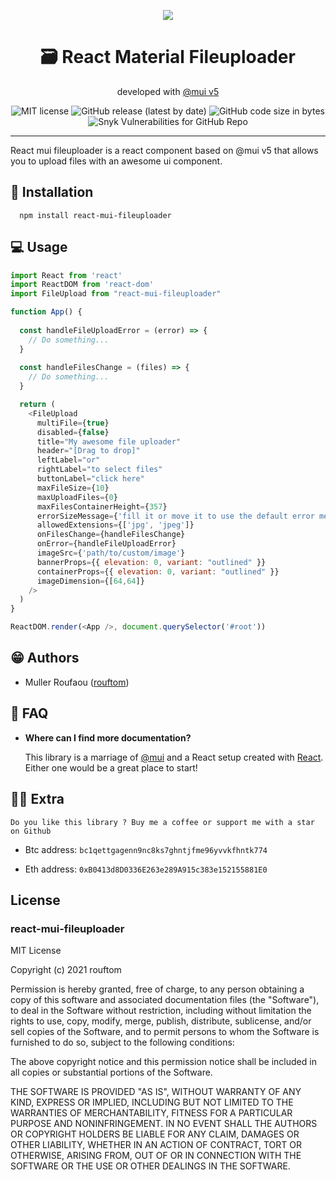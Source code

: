 <p align="center"><a href="" target="_blank"><img align="center" src="public/preview.png"></a></p>


<h1 align="center">🗃️ React Material Fileuploader</h1>
<p align="center">developed with <a target="_blank" href="https://mui.com">@mui v5</a> </p>

<p align="center">
  <img alt="MIT license" src="https://img.shields.io/badge/license-MIT-blue.svg">
  <img alt="GitHub release (latest by date)" src="https://img.shields.io/github/v/release/rouftom/react-mui-fileuploader">
  <img alt="GitHub code size in bytes" src="https://img.shields.io/github/languages/code-size/rouftom/react-mui-fileuploader">
  <img alt="Snyk Vulnerabilities for GitHub Repo" src="https://img.shields.io/snyk/vulnerabilities/github/rouftom/react-mui-fileuploader">
</p>

---

React mui fileuploader is a react component based on @mui v5 that allows you to upload files with an awesome ui component.


## 🚀 Installation
```nodejs
  npm install react-mui-fileuploader
```

## 💻 Usage
```javascript
import React from 'react'
import ReactDOM from 'react-dom'
import FileUpload from "react-mui-fileuploader"

function App() {
  
  const handleFileUploadError = (error) => {
    // Do something...
  }
  
  const handleFilesChange = (files) => {
    // Do something...
  }

  return (
    <FileUpload
      multiFile={true}
      disabled={false}
      title="My awesome file uploader"
      header="[Drag to drop]"
      leftLabel="or"
      rightLabel="to select files"
      buttonLabel="click here"
      maxFileSize={10}
      maxUploadFiles={0}
      maxFilesContainerHeight={357}
      errorSizeMessage={'fill it or move it to use the default error message'}
      allowedExtensions={['jpg', 'jpeg']}
      onFilesChange={handleFilesChange}
      onError={handleFileUploadError}
      imageSrc={'path/to/custom/image'}
      bannerProps={{ elevation: 0, variant: "outlined" }}
      containerProps={{ elevation: 0, variant: "outlined" }}
      imageDimension={[64,64]}
    />
  )
}

ReactDOM.render(<App />, document.querySelector('#root'))

```


## 😁 Authors

- Muller Roufaou ([rouftom](http://github.com/rouftom))


## 🤔 FAQ

* __Where can I find more documentation?__

  This library is a marriage of [@mui](http://mui.com/getting-started/usage/) and a React setup created with [React](https://fr.reactjs.org/). Either one would be a great place to start!


## 🙇‍♂️ Extra

    Do you like this library ? Buy me a coffee or support me with a star on Github

* Btc address: `bc1qettgagenn9nc8ks7ghntjfme96yvvkfhntk774`

* Eth address: `0xB0413d8D0336E263e289A915c383e152155881E0`



## License

### react-mui-fileuploader

MIT License

Copyright (c) 2021 rouftom

Permission is hereby granted, free of charge, to any person obtaining a copy
of this software and associated documentation files (the "Software"), to deal
in the Software without restriction, including without limitation the rights
to use, copy, modify, merge, publish, distribute, sublicense, and/or sell
copies of the Software, and to permit persons to whom the Software is
furnished to do so, subject to the following conditions:

The above copyright notice and this permission notice shall be included in all
copies or substantial portions of the Software.

THE SOFTWARE IS PROVIDED "AS IS", WITHOUT WARRANTY OF ANY KIND, EXPRESS OR
IMPLIED, INCLUDING BUT NOT LIMITED TO THE WARRANTIES OF MERCHANTABILITY,
FITNESS FOR A PARTICULAR PURPOSE AND NONINFRINGEMENT. IN NO EVENT SHALL THE
AUTHORS OR COPYRIGHT HOLDERS BE LIABLE FOR ANY CLAIM, DAMAGES OR OTHER
LIABILITY, WHETHER IN AN ACTION OF CONTRACT, TORT OR OTHERWISE, ARISING FROM,
OUT OF OR IN CONNECTION WITH THE SOFTWARE OR THE USE OR OTHER DEALINGS IN THE
SOFTWARE.

